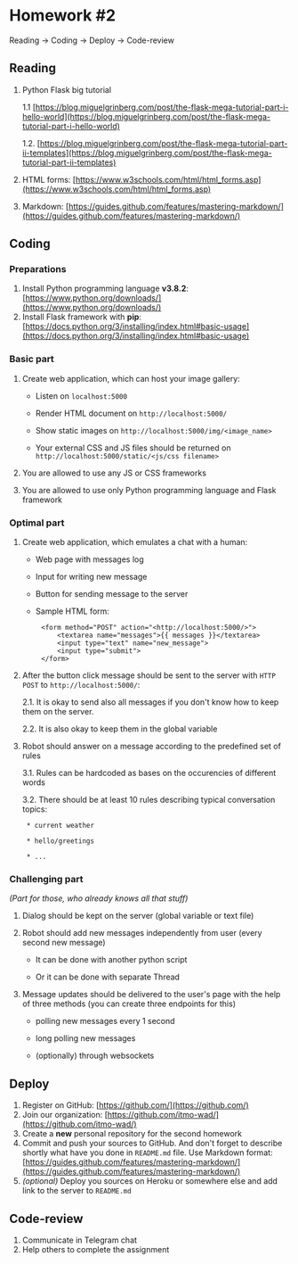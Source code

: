 # Homework #2

Reading → Coding → Deploy → Code-review

## Reading

1. Python Flask big tutorial

     1.1 [https://blog.miguelgrinberg.com/post/the-flask-mega-tutorial-part-i-hello-world](https://blog.miguelgrinberg.com/post/the-flask-mega-tutorial-part-i-hello-world)
     
     1.2. [https://blog.miguelgrinberg.com/post/the-flask-mega-tutorial-part-ii-templates](https://blog.miguelgrinberg.com/post/the-flask-mega-tutorial-part-ii-templates)
2. HTML forms: [https://www.w3schools.com/html/html_forms.asp](https://www.w3schools.com/html/html_forms.asp)
3. Markdown: [https://guides.github.com/features/mastering-markdown/](https://guides.github.com/features/mastering-markdown/)

## Coding

### Preparations

1. Install Python programming language **v3.8.2**: [https://www.python.org/downloads/](https://www.python.org/downloads/)
2. Install Flask framework with **pip**: [https://docs.python.org/3/installing/index.html#basic-usage](https://docs.python.org/3/installing/index.html#basic-usage)

### Basic part

1. Create web application, which can host your image gallery:

    * Listen on `localhost:5000`
    
    * Render HTML document on `http://localhost:5000/`
    
    * Show static images on `http://localhost:5000/img/<image_name>`
    
    * Your external CSS and JS files should be returned on `http://localhost:5000/static/<js/css filename>`
    
2. You are allowed to use any JS or CSS frameworks
3. You are allowed to use only Python programming language and Flask framework

### Optimal part

1. Create web application, which emulates a chat with a human:

    * Web page with messages log
    
    * Input for writing new message
    
    * Button for sending message to the server
    
    * Sample HTML form:
```
        <form method="POST" action="<http://localhost:5000/>">
            <textarea name="messages">{{ messages }}</textarea>
            <input type="text" name="new_message">
            <input type="submit">
        </form>
```        

2. After the button click message should be sent to the server with `HTTP POST` to `http://localhost:5000/`:

     2.1. It is okay to send also all messages if you don't know how to keep them on the server.

     2.2. It is also okay to keep them in the global variable
3. Robot should answer on a message according to the predefined set of rules

     3.1. Rules can be hardcoded as bases on the occurencies of different words

     3.2. There should be at least 10 rules describing typical conversation topics:
        
        * current weather
        
        * hello/greetings
        
        * ...

### Challenging part

*(Part for those, who already knows all that stuff)*

1. Dialog should be kept on the server (global variable or text file)
2. Robot should add new messages independently from user (every second new message)

    * It can be done with another python script
    
    * Or it can be done with separate Thread
3. Message updates should be delivered to the user's page with the help of three methods (you can create three endpoints for this)

    * polling new messages every 1 second
    
    * long polling new messages
    
    * (optionally) through websockets

## Deploy

1. Register on GitHub: [https://github.com/](https://github.com/)
2. Join our organization: [https://github.com/itmo-wad/](https://github.com/itmo-wad/)
3. Create a **new** personal repository for the second homework
4. Commit and push your sources to GitHub. And don't forget to describe shortly what have you done in `README.md` file. Use Markdown format: [https://guides.github.com/features/mastering-markdown/](https://guides.github.com/features/mastering-markdown/)
5. *(optional)* Deploy you sources on Heroku or somewhere else and add link to the server to `README.md`

## Code-review

1. Communicate in Telegram chat
2. Help others to complete the assignment
